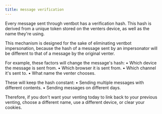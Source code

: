 ```yaml
---
title: message verification
---
```


Every message sent through ventbot has a verification hash.
This hash is derived from a unique token stored on the venters device, as well as the name they're using.

This mechanism is designed for the sake of eliminating ventbot impersonation, because the hash of a message sent by an impersonator will be different to that of a message by the original venter.

For example, these factors will change the message's hash:
• Which device the message is sent from.
• Which browser it is sent from.
• Which channel it's sent to.
• What name the venter chooses.

These will keep the hash constant:
• Sending multiple messages with different contents.
• Sending messages on different days.

Therefore, if you don't want your venting today to link back to your previous venting, choose a different name, use a different device, or clear your cookies.